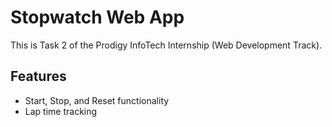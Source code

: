 # Stopwatch Web App
This is Task 2 of the Prodigy InfoTech Internship (Web Development Track).

## Features
- Start, Stop, and Reset functionality
- Lap time tracking
